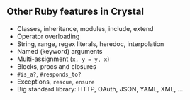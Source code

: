 ## Other Ruby features in Crystal

* Classes, inheritance, modules, include, extend
* Operator overloading
* String, range, regex literals, heredoc, interpolation
* Named (keyword) arguments
* Multi-assignment (`x, y = y, x`)
* Blocks, procs and closures
* `#is_a?`, `#responds_to?`
* Exceptions, `rescue`, `ensure`
* Big standard library: HTTP, OAuth, JSON, YAML, XML, ...
